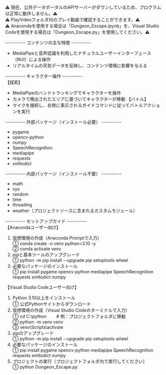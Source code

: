 ⚠ 現在、公共データポータルのAPIサーバーがダウンしているため、プログラムは正常に動作しません。⚠  
⚠ PlayVideoフォルダ内のプレイ動画で確認することができます。⚠  
⚠ Anacondaを使用する場合は「Dungeon_Escape.ipynb」を、Visual Studio Codeを使用する場合は「Dungeon_Escape.py」を使用してください。⚠  

---------- コンテンツの主な特徴 ----------
 - MediaPipeと音声認識を利用したナチュラルユーザーインターフェース（NUI）による操作
 - リアルタイムの天気データを反映し、コンテンツ環境に影響を与える  

---------- キャラクター操作 ----------  
【探索】  
 - MediaPipeのハンドトラッキングでキャラクターを操作
 - カメラで検出されたエリアに基づいてキャラクターが移動
【バトル】  
 - マイクを接続し、右側に表示されるガイドコマンドに従ってバトルアクションを実行

---------- 外部パッケージ（インストール必要） ----------  
 - pygame
 - opencv-python
 - numpy
 - SpeechRecognition
 - mediapipe
 - requests
 - xmltodict

---------- 内部パッケージ（インストール不要） ----------  
 - math
 - sys
 - random
 - time
 - threading
 - weather（プロジェクトソースに含まれるカスタムモジュール）

---------- セットアップガイド ----------  
【Anacondaユーザー向け】  
1. 仮想環境の作成（Anaconda Promptで入力）  
  ① conda create -n venv python=3.10 -y  
  ② conda activate venv  
2. pipと基本ツールのアップグレード  
  ① python -m pip install --upgrade pip setuptools wheel  
3. 必要なパッケージのインストール  
  ① pip install pygame opencv-python mediapipe SpeechRecognition requests xmltodict numpy  

【Visual Studio Codeユーザー向け】  
1. Python 3.10以上をインストール  
  ① 公式Pythonサイトからダウンロード  
2. 仮想環境の作成（Visual Studio Codeのターミナルで入力）  
  ① cd C:\python 　　# 例：プロジェクトフォルダに移動  
  ② python -m venv venv  
  ③ venv\Scripts\activate  
3. pipのアップグレード  
  ① python -m pip install --upgrade pip setuptools wheel  
4. 必要なパッケージのインストール  
  ① pip install pygame opencv-python mediapipe SpeechRecognition requests xmltodict numpy  
5. プロジェクトの実行（プロジェクトフォルダ内で実行してください）  
  ① python Dungeon_Escape.py  
